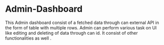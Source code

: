 # Admin-Dashboard
This Admin dashboard consist of a fetched data through can external API in the form of table with multiple rows. Admin can perform various task on UI like editing and deleting of data through can id. It consist of other functionalities as well .
